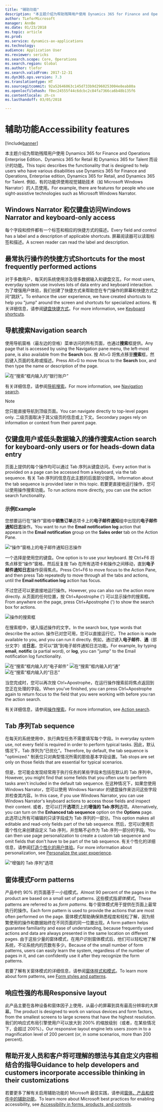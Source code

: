 ```yaml
---
title: "辅助功能"
description: "本主题介绍为帮助残障用户使用 Dynamics 365 for Finance and Operations Enterprise Edition、Dynamics 365 for Retail 和 Dynamics 365 for Talent 而设计的功能。"
author: TLeforMicrosoft
manager: AnnBe
ms.date: 01/23/2018
ms.topic: article
ms.prod: 
ms.service: dynamics-ax-applications
ms.technology: 
audience: Application User
ms.reviewer: sericks
ms.search.scope: Core, Operations
ms.search.region: Global
ms.author: tlefor
ms.search.validFrom: 2017-12-31
ms.dyn365.ops.version: 7.3
ms.translationtype: HT
ms.sourcegitcommit: 92a52646063c145d733b9d2960253004e8eab80a
ms.openlocfilehash: f0ec24555f44c6dcbc2c84fa7366ca6b48b135f6
ms.contentlocale: zh-cn
ms.lasthandoff: 03/05/2018

---
```


# <a name="accessibility-features"></a><span data-ttu-id="2e42a-103">辅助功能</span><span class="sxs-lookup"><span data-stu-id="2e42a-103">Accessibility features</span></span>

[!include[banner](../includes/banner.md)]

<span data-ttu-id="2e42a-104">本主题介绍为帮助残障用户使用 Dynamics 365 for Finance and Operations Enterprise Edition、Dynamics 365 for Retail 和 Dynamics 365 for Talent 而设计的功能。</span><span class="sxs-lookup"><span data-stu-id="2e42a-104">This topic describes the functionality that is designed to help users who have various disabilities use Dynamics 365 for Finance and Operations, Enterprise edition, Dynamics 365 for Retail, and Dynamics 365 for Talent.</span></span> <span data-ttu-id="2e42a-105">例如，有的功能供使用视觉辅助技术（如 Microsoft Windows Narrator）的人员使用。</span><span class="sxs-lookup"><span data-stu-id="2e42a-105">For example, there are features for people who use sight-assistive technologies such as Microsoft Windows Narrator.</span></span>

## <a name="windows-narrator-and-keyboard-only-access"></a><span data-ttu-id="2e42a-106">Windows Narrator 和仅键盘访问</span><span class="sxs-lookup"><span data-stu-id="2e42a-106">Windows Narrator and keyboard-only access</span></span>

<span data-ttu-id="2e42a-107">每个字段和控件都有一个标签和相应的快捷方式的描述。</span><span class="sxs-lookup"><span data-stu-id="2e42a-107">Every field and control has a label and a description of applicable shortcuts.</span></span> <span data-ttu-id="2e42a-108">屏幕阅读器可以读取标签和描述。</span><span class="sxs-lookup"><span data-stu-id="2e42a-108">A screen reader can read the label and description.</span></span>

## <a name="shortcuts-for-the-most-frequently-performed-actions"></a><span data-ttu-id="2e42a-109">最常执行操作的快捷方式</span><span class="sxs-lookup"><span data-stu-id="2e42a-109">Shortcuts for the most frequently performed actions</span></span>

<span data-ttu-id="2e42a-110">对于多数用户，每天的系统使用涉及很多数据输入和键盘交互。</span><span class="sxs-lookup"><span data-stu-id="2e42a-110">For most users, everyday system use involves lots of data entry and keyboard interaction.</span></span> <span data-ttu-id="2e42a-111">为了增强用户体验，我们创建了快捷方式来帮助您在专门操作的屏幕和快捷方式之间“跳跃”。</span><span class="sxs-lookup"><span data-stu-id="2e42a-111">To enhance the user experience, we have created shortcuts to help you "jump" around the screen and shortcuts for specialized actions.</span></span> <span data-ttu-id="2e42a-112">有关详细信息，请参阅[键盘快捷方式](shortcut-keys.md)。</span><span class="sxs-lookup"><span data-stu-id="2e42a-112">For more information, see [Keyboard shortcuts](shortcut-keys.md).</span></span>

## <a name="navigation-search"></a><span data-ttu-id="2e42a-113">导航搜索</span><span class="sxs-lookup"><span data-stu-id="2e42a-113">Navigation search</span></span>

<span data-ttu-id="2e42a-114">使用导航窗格（最左边的空格）菜单访问的所有页面，也通过**搜索**框提供。</span><span class="sxs-lookup"><span data-stu-id="2e42a-114">Any page that is accessed by using the Navigation pane menu, the left-most pane, is also available from the **Search** box.</span></span> <span data-ttu-id="2e42a-115">按 Alt+G 将焦点移至**搜索**框，然后键入页面的名称或描述。</span><span class="sxs-lookup"><span data-stu-id="2e42a-115">Press Alt+G to move focus to the **Search** box, and then type the name or description of the page.</span></span>

![在“搜索”框内输入的“银行账户”](media/6d08b0be32808221023e2aa92d69fd70.png)

<span data-ttu-id="2e42a-117">有关详细信息，请参阅[导航搜索](navigation-search.md)。</span><span class="sxs-lookup"><span data-stu-id="2e42a-117">For more information, see [Navigation search](navigation-search.md).</span></span>

> [!NOTE]
> <span data-ttu-id="2e42a-118">您只能直接导航到顶级页面。</span><span class="sxs-lookup"><span data-stu-id="2e42a-118">You can navigate directly to top-level pages only.</span></span> <span data-ttu-id="2e42a-119">二级页面取决于其父级页的信息或上下文。</span><span class="sxs-lookup"><span data-stu-id="2e42a-119">Secondary pages rely on information or context from their parent page.</span></span>

## <a name="action-search-for-keyboard-only-users-or-for-heads-down-data-entry"></a><span data-ttu-id="2e42a-120">仅键盘用户或低头数据输入的操作搜索</span><span class="sxs-lookup"><span data-stu-id="2e42a-120">Action search for keyboard-only users or for heads-down data entry</span></span>

<span data-ttu-id="2e42a-121">页面上提供的每个操作均可以通过 Tab 序列从键盘访问。</span><span class="sxs-lookup"><span data-stu-id="2e42a-121">Every action that is provided on a page can be accessed from a keyboard, via the tab sequence.</span></span> <span data-ttu-id="2e42a-122">有关 Tab 序列的信息在此主题的后面部分提供。</span><span class="sxs-lookup"><span data-stu-id="2e42a-122">Information about the tab sequence is provided later in this topic.</span></span> <span data-ttu-id="2e42a-123">若要更直接地运行操作，您可以使用操作搜索功能。</span><span class="sxs-lookup"><span data-stu-id="2e42a-123">To run actions more directly, you can use the action search functionality.</span></span>

### <a name="example"></a><span data-ttu-id="2e42a-124">示例</span><span class="sxs-lookup"><span data-stu-id="2e42a-124">Example</span></span>

<span data-ttu-id="2e42a-125">您想要运行在“操作”窗格中**销售订单**选项卡上的**电子邮件通知**组中出现的**电子邮件通知日志**操作。</span><span class="sxs-lookup"><span data-stu-id="2e42a-125">You want to run the **Email notification log** action that appears in the **Email notification** group on the **Sales order** tab on the Action Pane.</span></span>

![“操作”窗格上的电子邮件通知日志操作](media/f0d78399e7fafcd85ded1cd1e3d34f3c.jpg)

<span data-ttu-id="2e42a-127">一个选择是使用您的键盘。</span><span class="sxs-lookup"><span data-stu-id="2e42a-127">One option is to use your keyboard.</span></span> <span data-ttu-id="2e42a-128">按 Ctrl+F6 将焦点移至“操作”窗格，然后反复按 Tab 在所有选项卡和操作之间移动，直到**电子邮件通知日志**操作获得焦点。</span><span class="sxs-lookup"><span data-stu-id="2e42a-128">Press Ctrl+F6 to move focus to the Action Pane, and then press Tab repeatedly to move through all the tabs and actions, until the **Email notification log** action has focus.</span></span>

<span data-ttu-id="2e42a-129">不过您还可以更直接地运行操作。</span><span class="sxs-lookup"><span data-stu-id="2e42a-129">However, you can also run the action more directly.</span></span> <span data-ttu-id="2e42a-130">从页面的任何位置，按 Ctrl+Apostrophe (') 可以显示操作的搜索框。</span><span class="sxs-lookup"><span data-stu-id="2e42a-130">From anywhere on the page, press Ctrl+Apostrophe (') to show the search box for actions.</span></span>

![操作的搜索框](media/80f7e8c5ac412fdf2c8a12f7728f135a.jpg)

<span data-ttu-id="2e42a-132">在搜索框中，键入描述操作的文字。</span><span class="sxs-lookup"><span data-stu-id="2e42a-132">In the search box, type words that describe the action.</span></span> <span data-ttu-id="2e42a-133">操作已对您可用，您可以直接运行它。</span><span class="sxs-lookup"><span data-stu-id="2e42a-133">The action is made available to you, and you can run it directly.</span></span> <span data-ttu-id="2e42a-134">例如，通过键入**电子邮件**、**通**（部分文字）或**日志**，您可以“跳”到电子邮件通知日志功能。</span><span class="sxs-lookup"><span data-stu-id="2e42a-134">For example, by typing **email**, **notific** (a partial word), or **log**, you can "jump" to the Email notification log functionality.</span></span>

![在“搜索”框内输入的“电子邮件”](media/image4.png) ![在“搜索”框内输入的“通”](media/image5.png) ![在“搜索”框内输入的“日志”](media/image6.png)

<span data-ttu-id="2e42a-138">当您完成时，您可以再次按 Ctrl+Apostrophe，在运行操作搜索前将焦点返回到您正在处理的字段。</span><span class="sxs-lookup"><span data-stu-id="2e42a-138">When you've finished, you can press Ctrl+Apostrophe again to return focus to the field that you were working with before you ran the action search.</span></span>

<span data-ttu-id="2e42a-139">有关详细信息，请参阅[操作搜索](action-search.md)。</span><span class="sxs-lookup"><span data-stu-id="2e42a-139">For more information, see [Action search](action-search.md).</span></span>

## <a name="tab-sequence"></a><span data-ttu-id="2e42a-140">Tab 序列</span><span class="sxs-lookup"><span data-stu-id="2e42a-140">Tab sequence</span></span>

<span data-ttu-id="2e42a-141">在每天的系统使用中，执行典型任务不需要填写每个字段。</span><span class="sxs-lookup"><span data-stu-id="2e42a-141">In everyday system use, not every field is required in order to perform typical tasks.</span></span> <span data-ttu-id="2e42a-142">因此，默认情况下，Tab 序列为“已优化”。</span><span class="sxs-lookup"><span data-stu-id="2e42a-142">Therefore, by default, the tab sequence is "optimized."</span></span> <span data-ttu-id="2e42a-143">制表位只对典型情况所需的那些基本字段设置。</span><span class="sxs-lookup"><span data-stu-id="2e42a-143">Tab stops are set only on those fields that are essential for typical scenarios.</span></span>

<span data-ttu-id="2e42a-144">但是，您可能会发现经常用于执行任务的某些字段未包括在默认的 Tab 序列中。</span><span class="sxs-lookup"><span data-stu-id="2e42a-144">However, you might find that some fields that you often use to perform tasks aren't included in the default tab sequence.</span></span> <span data-ttu-id="2e42a-145">在这种情况下，如果您使用 Windows Narrator，您可以使用 Windows Narrator 的键盘操作来访问这些字段并检查其内容。</span><span class="sxs-lookup"><span data-stu-id="2e42a-145">In this case, if you use Windows Narrator, you can use Windows Narrator's keyboard actions to access those fields and inspect their content.</span></span> <span data-ttu-id="2e42a-146">或者，您可以打开**选项**页上的**增强的 Tab 序列**选项。</span><span class="sxs-lookup"><span data-stu-id="2e42a-146">Alternatively, you can turn on the **Enhanced tab sequence** option on the **Options** page.</span></span> <span data-ttu-id="2e42a-147">此选项让所有可编辑的只读字段成为 Tab 序列的一部分。</span><span class="sxs-lookup"><span data-stu-id="2e42a-147">This option makes all editable and read-only fields part of the tab sequence.</span></span> <span data-ttu-id="2e42a-148">然后，您可以使用页面个性化来创建自定义 Tab 序列，并忽略不必作为 Tab 序列一部分的字段。</span><span class="sxs-lookup"><span data-stu-id="2e42a-148">You can then use page personalization to create a custom tab sequence and omit fields that don't have to be part of the tab sequence.</span></span> <span data-ttu-id="2e42a-149">有关个性化的详细信息，请参阅[打造个性化的用户体验](personalize-user-experience.md)。</span><span class="sxs-lookup"><span data-stu-id="2e42a-149">For more information about personalization, see [Personalize the user experience](personalize-user-experience.md).</span></span>

![“增强的 Tab 序列”选项](media/8c0f12bbb3f26032997ef0ba95d89b6a.png)

## <a name="form-patterns"></a><span data-ttu-id="2e42a-151">窗体模式</span><span class="sxs-lookup"><span data-stu-id="2e42a-151">Form patterns</span></span>

<span data-ttu-id="2e42a-152">产品中约 90% 的页面基于一小组模式。</span><span class="sxs-lookup"><span data-stu-id="2e42a-152">Almost 90 percent of the pages in the product are based on a small set of patterns.</span></span> <span data-ttu-id="2e42a-153">这些模式指*窗体模式*。</span><span class="sxs-lookup"><span data-stu-id="2e42a-153">These patterns are referred to as *form patterns*.</span></span> <span data-ttu-id="2e42a-154">每个窗体模式用于提供在页面上最常执行的操作。</span><span class="sxs-lookup"><span data-stu-id="2e42a-154">Each form pattern is used to provide the actions that are most often performed on the page.</span></span> <span data-ttu-id="2e42a-155">窗体模式帮助确保熟悉程度和轻松了解，因为频繁使用的操作和数据始终在不同页面的同一位置出现。</span><span class="sxs-lookup"><span data-stu-id="2e42a-155">A form pattern helps guarantee familiarity and ease of understanding, because frequently used actions and data are always presented in the same location on different pages.</span></span> <span data-ttu-id="2e42a-156">由于这些少量的窗体模式，在用户识别窗体模式后，他们可以轻松地了解系统，不论系统内的页数有多少。</span><span class="sxs-lookup"><span data-stu-id="2e42a-156">Because of the small number of form patterns, users can easily learn the system, regardless of the number of pages in it, and can confidently use it after they recognize the form patterns.</span></span>

<span data-ttu-id="2e42a-157">若要了解有关窗体模式的详细信息，请参阅[窗体样式和模式](../../dev-itpro/user-interface/form-styles-patterns.md)。</span><span class="sxs-lookup"><span data-stu-id="2e42a-157">To learn more about form patterns, see [Form styles and patterns](../../dev-itpro/user-interface/form-styles-patterns.md).</span></span>

## <a name="responsive-layout"></a><span data-ttu-id="2e42a-158">响应性强的布局</span><span class="sxs-lookup"><span data-stu-id="2e42a-158">Responsive layout</span></span>

<span data-ttu-id="2e42a-159">此产品主要在各种设备和窗体因子上使用，从最小的屏幕到具有最高分辨率的大屏幕。</span><span class="sxs-lookup"><span data-stu-id="2e42a-159">The product is designed to work on various devices and form factors, from the smallest screens to large screens that have the highest resolution.</span></span> <span data-ttu-id="2e42a-160">我们的响应式布局引擎使用户可以放大到 200% 的缩放级别（或者，在某些情况下，会超过 200%）。</span><span class="sxs-lookup"><span data-stu-id="2e42a-160">Our responsive layout engine lets users zoom in to a magnification level of 200 percent (or, in some scenarios, more than 200 percent).</span></span>

## <a name="guidance-to-help-developers-and-customers-incorporate-accessible-thinking-in-their-customizations"></a><span data-ttu-id="2e42a-161">帮助开发人员和客户将可理解的想法与其自定义内容相结合的指导</span><span class="sxs-lookup"><span data-stu-id="2e42a-161">Guidance to help developers and customers incorporate accessible thinking in their customizations</span></span>

<span data-ttu-id="2e42a-162">若要更多了解有关启用辅助功能的 Microsoft 最佳实践，请参阅[窗体、产品和控件中的辅助功能](../../dev-itpro/user-interface/enable-accessibility.md)。</span><span class="sxs-lookup"><span data-stu-id="2e42a-162">To learn more about Microsoft best practices for enabling accessibility, see [Accessibility in forms, products, and controls](../../dev-itpro/user-interface/enable-accessibility.md).</span></span>

